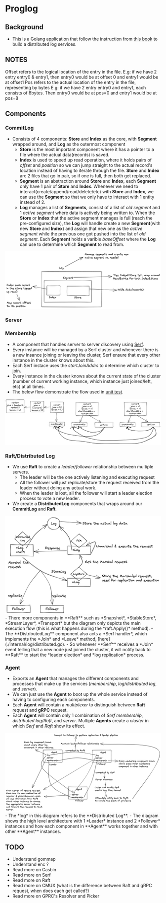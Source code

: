 # Proglog

## Background

- This is a Golang application that follow the instruction from [this book](https://pragprog.com/titles/tjgo/distributed-services-with-go/) to build a distributed log services.

## NOTES
Offset refers to the logical location of the entry in the file. E.g: if we have 2 entry entry0 & entry1, then entry0 would be at offset 0 and entry1 would be at offset1
Pos refers to the actual location of the entry in the file, representing by bytes
E.g: if we have 2 entry entry0 and entry1, each consists of 8bytes. Then entry0 would be at pos=0 and entry1 would be at pos=8

## Components
### CommitLog
- Consists of 4 components: **Store** and **Index** as the core, with **Segment** wrapped around, and **Log** as the outermost component
    - **Store** is the most important component where it has a pointer to a file where the actual data(records) is saved.
    - **Index** is used to speed up read operation, where it holds pairs of *offset* and *position* so we can jump straight to the actual record's location instead of having to iterate through the file. **Store** and **Index** are 2 files that go in pair, so if one is full, then both get replaced.
    - **Segment** is an abstraction around **Store** and **Index**, each **Segment** only have 1 pair of **Store** and **Index**. Whenever we need to interact(create/append/read/delete/etc) with **Store** and **Index**, we can use the **Segment** so that we only have to interact with 1 entity instead of 2.
    - **Log** manages a list of **Segments**, consist of a list of *old segment* and 1 *active segment* where data is actively being written to. When the **Store** or **Index** that the active segment manages is full (reach the pre-configured size), the **Log** will handle create a new **Segment**(with new **Store** and **Index**) and assign that new one as the *active segment* while the previous one got pushed into the list of *old segment*. Each **Segment** holds a varible *baseOffset* where the **Log** can use to determine which **Segment** to read from.

<img src="./asset/commit-log.png">

### Server

### Membership
- A component that handles server to server discovery using [Serf](https://www.serf.io/).
- Every instance will be managed by a Serf cluster and whenever there is a new insance joining or leaving the cluster, Serf ensure that every other instance in the cluster knows about this.
- Each Serf instace uses the *startJoinAddrs* to determine which cluster to join.
- Every instance in the cluster knows about the current state of the cluster (number of current working instance, which instance just joined/left, etc) at all times.
- The below flow demonstrate the flow used in [unit test](./internal//discovery//membership_test.go).
<img src="./asset/membership.png">

### Raft/Distributed Log
- We use **Raft** to create a *leader/follower* relationship between multiple servers.
     - The leader will be the one actively listening and executing request
     - All the follower will just replicate/store the request received from the leader without doing any actual work.
     - When the leader is lost, all the follower will start a leader election process to vote a new leader.
- We create a **DistributedLog** components that wraps around our **CommitLog** and **Raft**.
<img src="./asset/distributed.png">
- There more components in **Raft** such as *Snapshot*, *StableStore*, *StreamLayer*, *Transport* but the diagram only depicts the main execution flow (this is what happens during the *raft.Apply()* method).
- The **DistributedLog** component also acts a *Serf handler*, which implements the *Join* and *Leave* method, [here](./internal/log/distributed.go).
    - So whenever **Serf** receives a *Join* event telling that a new node just joined the cluster, it will notify back to **Raft** to start the *leader election* and *log replication* process. 

### Agent
- Exports an **Agent** that manages the different components and processes that make up the services (*membership*, *log/distributed log*, and *server*).
- We can just use the **Agent** to boot up the whole service instead of having to configuring each components.
- Each **Agent** will contain a *multiplexer* to distinguish between **Raft** request and **gRPC** request.
- Each **Agent** will contain only 1 combination of *Serf membership*, *distributed log/Raft*, and *server*. Multiple **Agents** create a *cluster* in which *Serf* and *Raft* show its effect.
<img src="./asset/high-level.png">
- The *log* in this diagram refers to the **Distributed Log**.
- The diagram shows the high level architecture with 1 *Leader* instance and 2 *Follower* instances and how each component in **Agent** works together and with other **Agent** instances.

## TODO
+ Understand gommap
+ Understand enc ?
+ Read more on Casbin
+ Read more on Serf
+ Read more on Raft
+ Read more on CMUX (what is the difference between Raft and gRPC request, when does each get called?)
+ Read more on GPRC's Resolver and Picker